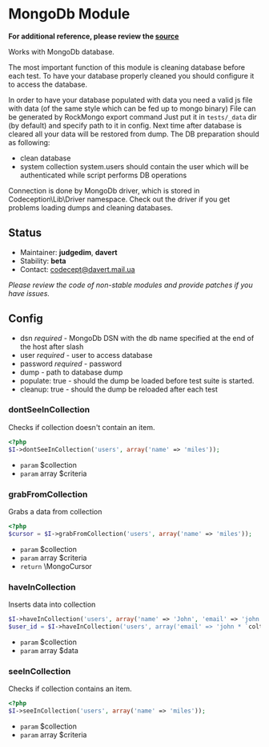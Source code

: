 # MongoDb Module

**For additional reference, please review the [source](https://github.com/Codeception/Codeception/tree/master/src/Codeception/Module/MongoDb.php)**


Works with MongoDb database.

The most important function of this module is cleaning database before each test.
To have your database properly cleaned you should configure it to access the database.

In order to have your database populated with data you need a valid js file with data (of the same style which can be fed up to mongo binary)
File can be generated by RockMongo export command
Just put it in ``` tests/_data ``` dir (by default) and specify path to it in config.
Next time after database is cleared all your data will be restored from dump.
The DB preparation should as following:
- clean database
- system collection system.users should contain the user which will be authenticated while script performs DB operations

Connection is done by MongoDb driver, which is stored in Codeception\Lib\Driver namespace.
Check out the driver if you get problems loading dumps and cleaning databases.

## Status

* Maintainer: **judgedim**, **davert**
* Stability: **beta**
* Contact: codecept@davert.mail.ua

*Please review the code of non-stable modules and provide patches if you have issues.*

## Config

* dsn *required* - MongoDb DSN with the db name specified at the end of the host after slash
* user *required* - user to access database
* password *required* - password
* dump - path to database dump
* populate: true - should the dump be loaded before test suite is started.
* cleanup: true - should the dump be reloaded after each test
















































### dontSeeInCollection
 Checks if collection doesn't contain an item.

``` php
<?php
$I->dontSeeInCollection('users', array('name' => 'miles'));
```

 * `param`  $collection
 * `param`  array $criteria




### grabFromCollection
 Grabs a data from collection

``` php
<?php
$cursor = $I->grabFromCollection('users', array('name' => 'miles'));
```

 * `param`  $collection
 * `param`  array $criteria
 * `return`  \MongoCursor


### haveInCollection
 Inserts data into collection

``` php
$I->haveInCollection('users', array('name' => 'John', 'email' => 'john * `coltrane.com'));` 
$user_id = $I->haveInCollection('users', array('email' => 'john * `coltrane.com'));` 
```

 * `param`  $collection
 * `param`  array $data




### seeInCollection
 Checks if collection contains an item.

``` php
<?php
$I->seeInCollection('users', array('name' => 'miles'));
```

 * `param`  $collection
 * `param`  array $criteria

